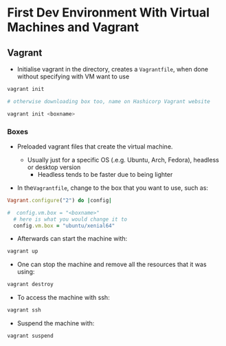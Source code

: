 # First Dev Environment With Virtual Machines and Vagrant

## Vagrant

* Initialise vagrant in the directory, creates a `Vagrantfile`, when done without specifying with VM want to use
```sh
vagrant init

# otherwise downloading box too, name on Hashicorp Vagrant website

vagrant init <boxname>
```

### Boxes

* Preloaded vagrant files that create the virtual machine.
	* Usually just for a specific OS (.e.g. Ubuntu, Arch, Fedora), headless or desktop version
		* Headless tends to be faster due to being lighter

* In the`Vagrantfile`, change to the box that you want to use, such as:
```ruby
Vagrant.configure("2") do |config|

#  config.vm.box = "<boxname>"
  # here is what you would change it to
  config.vm.box = "ubuntu/xenial64"
```

* Afterwards can start the machine with:
```sh
vagrant up
```

* One can stop the machine and remove all the resources that it was using:
```sh
vagrant destroy
```

* To access the machine with ssh:
```sh
vagrant ssh
```

* Suspend the machine with:
```shell
vagrant suspend
```
